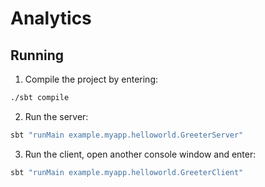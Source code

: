 # Analytics

## Running

1. Compile the project by entering:

```bash
./sbt compile
```

2. Run the server:

```bash
sbt "runMain example.myapp.helloworld.GreeterServer"
```

3. Run the client, open another console window and enter:

```bash
sbt "runMain example.myapp.helloworld.GreeterClient"
```
